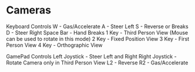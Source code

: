 # Cameras
Keyboard Controls
W - Gas/Accelerate
A - Steer Left
S - Reverse or Breaks
D - Steer Right
Space Bar - Hand Breaks
1 Key - Third Person View (Mouse can be used to rotate in this mode)
2 Key - Fixed Position View
3 Key - First Person View
4 Key - Orthographic View

GamePad Controls
Left Joystick - Steer Left and Right
Right Joystick - Rotate Camera only in Third Person View
L2 - Reverse
R2 - Gas/Accelerate

